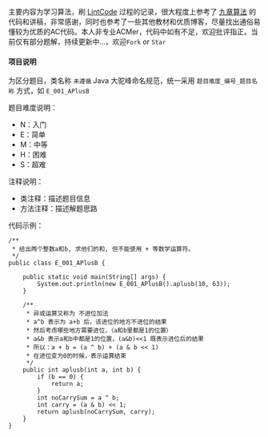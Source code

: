 
主要内容为学习算法，刷 [LintCode](http://lintcode.com/) 过程的记录，很大程度上参考了 [九章算法](http://www.jiuzhang.com/solution/) 的代码和讲稿，非常感谢，同时也参考了一些其他教材和优质博客，尽量找出通俗易懂较为优质的AC代码。本人非专业ACMer，代码中如有不足，欢迎批评指正。当前仅有部分题解，持续更新中...，欢迎`Fork` or `Star`

#### 项目说明
为区分题目，类名称 `未遵循` Java 大驼峰命名规范，统一采用 `题目难度_编号_题目名称` 方式，如 `E_001_APlusB`

题目难度说明：

* N：入门    
* E：简单    
* M：中等    
* H：困难    
* S：超难

注释说明：

* 类注释：描述题目信息
* 方法注释：描述解题思路

代码示例：

```
/**
 * 给出两个整数a和b, 求他们的和, 但不能使用 + 等数学运算符。
 */
public class E_001_APlusB {

    public static void main(String[] args) {
        System.out.println(new E_001_APlusB().aplusb(10, 63));
    }

    /**
     * 异或运算又称为 不进位加法
     * a^b 表示为 a+b 后，该进位的地方不进位的结果
     * 然后考虑哪些地方需要进位，（a和b里都是1的位置）
     * a&b 表示a和b中都是1的位置，(a&b)<<1 既表示进位后的结果
     * 所以：a + b = (a ^ b) + (a & b << 1)
     * 在进位变为0的时候，表示运算结束
     */
    public int aplusb(int a, int b) {
        if (b == 0) {
            return a;
        }
        int noCarrySum = a ^ b;
        int carry = (a & b) << 1;
        return aplusb(noCarrySum, carry);
    }
}
```

